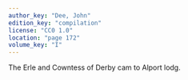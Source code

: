 ```yaml
---
author_key: "Dee, John"
edition_key: "compilation"
license: "CC0 1.0"
location: "page 172"
volume_key: "I"
---
```

The Erle and Cowntess of Derby cam to Alport lodg.
